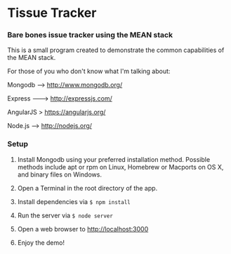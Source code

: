 Tissue Tracker
==============

### Bare bones issue tracker using the MEAN stack

This is a small program created to demonstrate the common capabilities of the MEAN stack.

For those of you who don't know what I'm talking about:

Mongodb --> http://www.mongodb.org/

Express ---> http://expressjs.com/

AngularJS > https://angularjs.org/

Node.js --> http://nodejs.org/

### Setup

1. Install Mongodb using your preferred installation method. Possible methods include apt or rpm on Linux, Homebrew or Macports on OS X, and binary files on Windows.

2. Open a Terminal in the root directory of the app.

4. Install dependencies via ```$ npm install ```

5. Run the server via ```$ node server```

6. Open a web browser to <http://localhost:3000>

7. Enjoy the demo!